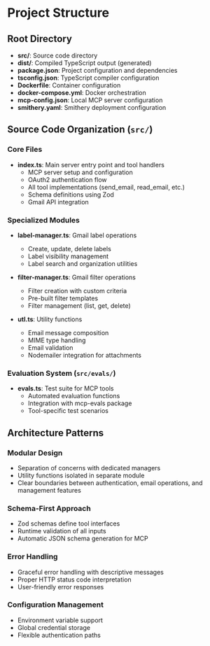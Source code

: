 # Project Structure

## Root Directory

- **src/**: Source code directory
- **dist/**: Compiled TypeScript output (generated)
- **package.json**: Project configuration and dependencies
- **tsconfig.json**: TypeScript compiler configuration
- **Dockerfile**: Container configuration
- **docker-compose.yml**: Docker orchestration
- **mcp-config.json**: Local MCP server configuration
- **smithery.yaml**: Smithery deployment configuration

## Source Code Organization (`src/`)

### Core Files

- **index.ts**: Main server entry point and tool handlers
  - MCP server setup and configuration
  - OAuth2 authentication flow
  - All tool implementations (send_email, read_email, etc.)
  - Schema definitions using Zod
  - Gmail API integration

### Specialized Modules

- **label-manager.ts**: Gmail label operations
  - Create, update, delete labels
  - Label visibility management
  - Label search and organization utilities

- **filter-manager.ts**: Gmail filter operations
  - Filter creation with custom criteria
  - Pre-built filter templates
  - Filter management (list, get, delete)

- **utl.ts**: Utility functions
  - Email message composition
  - MIME type handling
  - Email validation
  - Nodemailer integration for attachments

### Evaluation System (`src/evals/`)

- **evals.ts**: Test suite for MCP tools
  - Automated evaluation functions
  - Integration with mcp-evals package
  - Tool-specific test scenarios

## Architecture Patterns

### Modular Design
- Separation of concerns with dedicated managers
- Utility functions isolated in separate module
- Clear boundaries between authentication, email operations, and management features

### Schema-First Approach
- Zod schemas define tool interfaces
- Runtime validation of all inputs
- Automatic JSON schema generation for MCP

### Error Handling
- Graceful error handling with descriptive messages
- Proper HTTP status code interpretation
- User-friendly error responses

### Configuration Management
- Environment variable support
- Global credential storage
- Flexible authentication paths